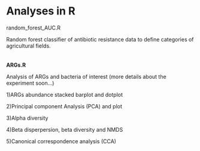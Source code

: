# Analyses in R

random_forest_AUC.R 

Random forest classifier of antibiotic resistance data to define categories of agricultural fields.
<br/>
<br/>
<br/>
**ARGs.R**

Analysis of ARGs and bacteria of interest (more details about the experiment soon...)

1)ARGs abundance stacked barplot and dotplot

2)Principal component Analysis (PCA) and plot

3)Alpha diversity

4)Beta disperpersion, beta diversity and NMDS

5)Canonical correspondence analysis (CCA)

